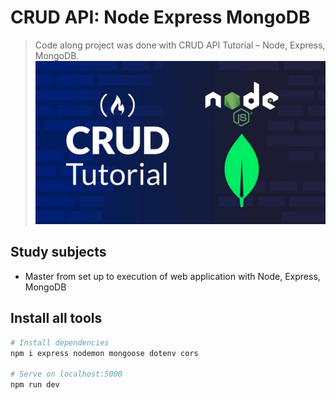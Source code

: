 # CRUD API: Node Express MongoDB 

> Code along project was done with CRUD API Tutorial – Node, Express, MongoDB.
> [![Watch the video](/assets/CURD.jpeg)](https://www.youtube.com/watch?v=_7UQPve99r4&t=5s)


## Study subjects

- Master from set up to execution of web application with Node, Express, MongoDB


## Install all tools 

```bash
# Install dependencies
npm i express nodemon mongoose dotenv cors

# Serve on localhost:5000
npm run dev
```